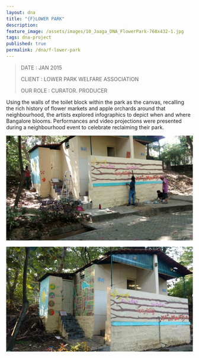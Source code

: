 ```yaml
---
layout: dna
title: "{F}LOWER PARK"
description:
feature_image: /assets/images/10_Jaaga_DNA_FlowerPark-768x432-1.jpg
tags: dna-project
published: true
permalink: /dna/f-lower-park
---
```


<div class="kg-card-markdown"><blockquote>
<p>DATE : JAN 2015</p>
<p>CLIENT : LOWER PARK WELFARE ASSOCIATION</p>
<p>OUR ROLE : CURATOR. PRODUCER</p>
</blockquote>
<p>Using the walls of the toilet block within the park as the canvas, recalling the rich history of flower markets and apple orchards around that neighbourhood, the artists explored infographics to depict when and where Bangalore blooms. Performances and video projections were presented during a neighbourhood event to celebrate reclaiming their park.</p>
<p><img src="/assets/images/Jaaga_DNA_FlowerPark04-768x431.jpg" alt="Jaaga_DNA_FlowerPark04-768x431"></p>
<p><img src="/assets/images/10_Jaaga_DNA_FlowerPark-768x432.jpg" alt="10_Jaaga_DNA_FlowerPark-768x432"></p>
</div>
